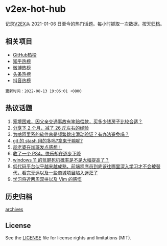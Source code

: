# v2ex-hot-hub

 记录[V2EX](https://www.v2ex.com/)从 2021-01-06 日至今的热门话题。每小时抓取一次数据，按天[归档](archives)。
 
 ## 相关项目

- [GitHub热榜](https://github.com/snaildev/github-hot-hub)
- [知乎热榜](https://github.com/snaildev/zhihu-hot-hub)
- [微博热榜](https://github.com/snaildev/weibo-hot-hub)
- [头条热榜](https://github.com/snaildev/toutiao-hot-hub)
- [抖音热榜](https://github.com/snaildev/douyin-hot-hub)


 `更新时间：2022-08-13 19:06:01 +0800`

## 热议话题

1. [家境困难，因父亲交通事故有笔赔偿款，买多少钱房子比较合适？](https://www.v2ex.com/t/872557)
1. [分享下 2 个月，减了 26 斤左右的经验](https://www.v2ex.com/t/872575)
1. [为啥阿里系的软件总是频繁跳出滑动验证？有办法避免吗？](https://www.v2ex.com/t/872561)
1. [git 的 stash 用的多吗?拿来干嘛呢?](https://www.v2ex.com/t/872573)
1. [趁老婆在加班发点感想！](https://www.v2ex.com/t/872515)
1. [收了一个 PS4，快乐却在逐步下降](https://www.v2ex.com/t/872552)
1. [windows 11 的蓝屏死机概率是不是大幅提高了？](https://www.v2ex.com/t/872569)
1. [低代码平台似乎越来越成熟，前端程序员到底该往哪里深入学习才不会被替代，看完无远以及一些商城项目陷入迷茫了](https://www.v2ex.com/t/872578)
1. [学习将近两周双拼以及 Vim 的感悟](https://www.v2ex.com/t/872518)

## 历史归档

[archives](archives)

## License

See the [LICENSE](LICENSE) file for license rights and limitations (MIT).
